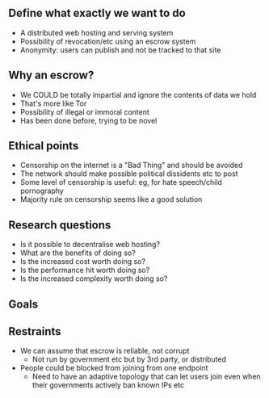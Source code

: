 ## Define what exactly we want to do

- A distributed web hosting and serving system
- Possibility of revocation/etc using an escrow system
- Anonymity: users can publish and not be tracked to that site

## Why an escrow?

- We COULD be totally impartial and ignore the contents of data we hold
- That's more like Tor
- Possibility of illegal or immoral content
- Has been done before, trying to be novel

## Ethical points

- Censorship on the internet is a "Bad Thing" and should be avoided
- The network should make possible political dissidents etc to post
- Some level of censorship is useful: eg, for hate speech/child pornography
- Majority rule on censorship seems like a good solution

## Research questions

- Is it possible to decentralise web hosting?
- What are the benefits of doing so?
- Is the increased cost worth doing so?
- Is the performance hit worth doing so?
- Is the increased complexity worth doing so?

## Goals

## Restraints

- We can assume that escrow is reliable, not corrupt
    - Not run by government etc but by 3rd party, or distributed
- People could be blocked from joining from one endpoint
    - Need to have an adaptive topology that can let users join even when their governments actively ban known IPs etc
